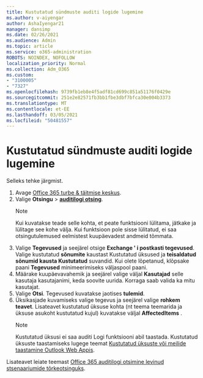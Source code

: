 ```yaml
---
title: Kustutatud sündmuste auditi logide lugemine
ms.author: v-aiyengar
author: AshaIyengar21
manager: dansimp
ms.date: 02/26/2021
ms.audience: Admin
ms.topic: article
ms.service: o365-administration
ROBOTS: NOINDEX, NOFOLLOW
localization_priority: Normal
ms.collection: Adm_O365
ms.custom:
- "3100005"
- "7327"
ms.openlocfilehash: 9739fb1eb8e4f5adf81cd699c851a51176f0429e
ms.sourcegitcommit: 251e2e82571fb3bb1fbe3dbf7bfca30e004b3373
ms.translationtype: MT
ms.contentlocale: et-EE
ms.lasthandoff: 03/05/2021
ms.locfileid: "50481557"
---
```

# <a name="read-the-audit-logs-for-deleted-events"></a>Kustutatud sündmuste auditi logide lugemine

Selleks tehke järgmist.

1. Avage [Office 365 turbe & täitmise keskus](https://go.microsoft.com/fwlink/p/?linkid=2077143).
1. Valige **Otsingu**  >  [**auditilogi otsing**](https://go.microsoft.com/fwlink/?linkid=2103759).
    > [!NOTE]
    > Kui kuvatakse teade selle kohta, et peate funktsiooni lülitama, jätkake ja lülitage see kohe välja. Kui funktsioon pole sisse lülitatud, ei saa otsingutulemused eelmistest kuupäevadest andmeid tõmmata.
1. Valige **Tegevused** ja seejärel otsige **Exchange ' i postkasti tegevused**. Valige kustutatud **sõnumite** kaustast Kustutatud üksused ja **teisaldatud sõnumid kausta Kustutatud** suvandid. Kui olete lõpetanud, klõpsake paani **Tegevused** minimeerimiseks väljaspool paani.
1. Määrake kuupäevavahemik ja seejärel valige väljal **Kasutajad** selle kasutaja kasutajanimi, keda soovite uurida. Korraga saab valida ka mitu kasutajat.
1. Valige **Otsi**. Tegevused kuvatakse jaotises **tulemid**.
1. Üksikasjade kuvamiseks valige tegevus ja seejärel valige **rohkem teavet**. Lisateavet kustutatud üksuse kohta (nt teema teemarida ja üksuse asukoht kustutatud kujul) kuvatakse väljal **AffectedItems** .
    > [!NOTE]
    > Kustutatud üksusi ei saa auditi Logi funktsiooni abil taastada. Kustutatud üksuste taastamiseks lugege teemat [Kustutatud üksuste või meilide taastamine Outlook Web Appis](https://go.microsoft.com/fwlink/?linkid=2103759).

Lisateavet leiate teemast [Office 365 auditilogi otsimine levinud stsenaariumide tõrkeotsinguks](https://go.microsoft.com/fwlink/?linkid=2103944).
